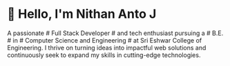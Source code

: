 # 👋 Hello, I'm Nithan Anto J

A passionate  # Full Stack Developer # and tech enthusiast pursuing a # B.E. # in # Computer Science and Engineering # at Sri Eshwar College of Engineering. I thrive on turning ideas into impactful web solutions and continuously seek to expand my skills in cutting-edge technologies.
